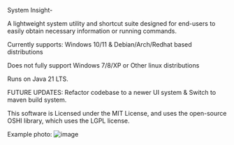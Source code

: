 System Insight-

A lightweight system utility and shortcut suite designed for end-users to easily obtain necessary information or running commands.

Currently supports: Windows 10/11 & Debian/Arch/Redhat based distributions

Does not fully support Windows 7/8/XP or Other linux distributions


Runs on Java 21 LTS. 

FUTURE UPDATES:
Refactor codebase to a newer UI system &
Switch to maven build system.

This software is Licensed under the MIT License, and uses the open-source OSHI library, which uses the LGPL license.

Example photo:
![image](https://github.com/user-attachments/assets/76e5d831-bcd4-4404-9342-838c33b8c9e9)
